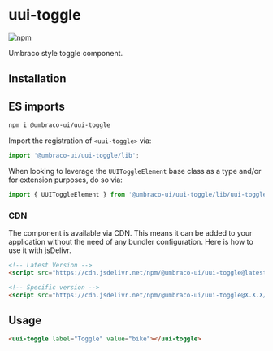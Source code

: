 # uui-toggle

[![npm](https://img.shields.io/npm/v/@umbraco-ui/uui-toggle?logoColor=%231B264F)](https://www.npmjs.com/package/@umbraco-ui/uui-toggle)

Umbraco style toggle component.

## Installation

## ES imports

```zsh
npm i @umbraco-ui/uui-toggle
```

Import the registration of `<uui-toggle>` via:

```javascript
import '@umbraco-ui/uui-toggle/lib';
```

When looking to leverage the `UUIToggleElement` base class as a type and/or for extension purposes, do so via:

```javascript
import { UUIToggleElement } from '@umbraco-ui/uui-toggle/lib/uui-toggle.element';
```

### CDN

The component is available via CDN. This means it can be added to your application without the need of any bundler configuration. Here is how to use it with jsDelivr.

```html
<!-- Latest Version -->
<script src="https://cdn.jsdelivr.net/npm/@umbraco-ui/uui-toggle@latest/dist/uui-toggle.min.js"></script>

<!-- Specific version -->
<script src="https://cdn.jsdelivr.net/npm/@umbraco-ui/uui-toggle@X.X.X/dist/uui-toggle.min.js"></script>
```

## Usage

```html
<uui-toggle label="Toggle" value="bike"></uui-toggle>
```
